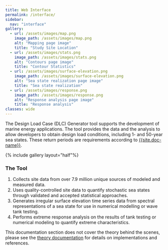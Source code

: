 ```yaml
---
title: Web Interface
permalink: /interface/
sidebar:
  nav: "interface"
gallery:
  - url: /assets/images/map.png
    image_path: /assets/images/map.png
    alt: "Mapping page image"
    title: "Study Site Location"
  - url: /assets/images/stats.png
    image_path: /assets/images/stats.png
    alt: "Contours page image"
    title: "Contour Statistics"
  - url: /assets/images/surface-elevation.png
    image_path: /assets/images/surface-elevation.png
    alt: "Sea state realization page image"
    title: "Sea state realization"
  - url: /assets/images/response.png
    image_path: /assets/images/response.png
    alt: "Response analysis page image"
    title: "Response analysis"
classes: wide 
---
```


The Design Load Case (DLC) Generator tool supports the development of marine energy applications. The tool provides the data and the analysis to allow developers to obtain design load conditions, including 1- and 50-year sea states. These return periods are requirements according to [{{site.doc-name}}]({{site.doc-link}}).

{% include gallery layout="half"%}

### The Tool

1. Collects site data from over 7.9 million unique sources of modeled and measured data.
2. Uses quality-controlled site data to quantify stochastic sea states through validated and accepted statistical approaches.
3. Generates irregular surface elevation time series data from spectral representations of a sea state for use in numerical modelling or wave tank testing.
4. Performs extreme response analysis on the results of tank testing or numerical modeling to quantify extreme characteristics.


This documentation section does not cover the theory behind the scenes, please see the [theory documentation]({{site.url}}/theory/) for details on implementations and references.






